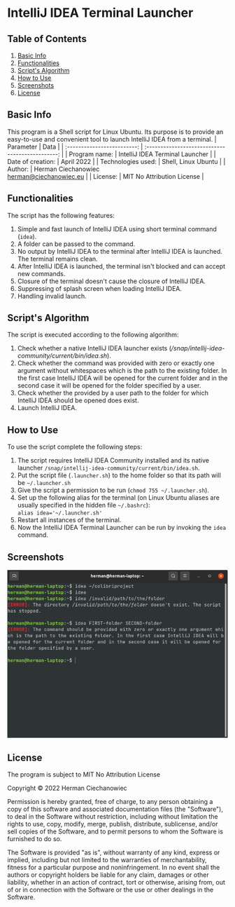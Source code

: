 # IntelliJ IDEA Terminal Launcher

## Table of Contents
1. [Basic Info](#Basic-Info)
2. [Functionalities](#Functionalities)
3. [Script's Algorithm](#Scripts-Algorithm)
4. [How to Use](#How-to-Use)
5. [Screenshots](#Screenshots)
6. [License](#License)

## Basic Info
This program is a Shell script for Linux Ubuntu. Its purpose is to provide
an easy-to-use and convenient tool to launch IntelliJ IDEA from a terminal.
| Parameter                   | Data                                             |
| :-------------------------: | :----------------------------------------------: |
| Program name:               | IntelliJ IDEA Terminal Launcher                  |
| Date of creation:           | April 2022                                       |
| Technologies used:          | Shell, Linux Ubuntu                              |
| Author:                     | Herman Ciechanowiec <br/> herman@ciechanowiec.eu |
| License:                    | MIT No Attribution License                       |

## Functionalities
The script has the following features:
1. Simple and fast launch of IntelliJ IDEA using short terminal command (`idea`).
2. A folder can be passed to the command.
3. No output by IntelliJ IDEA to the terminal after IntelliJ IDEA is launched. The terminal remains clean.
4. After IntelliJ IDEA is launched, the terminal isn't blocked and can accept new commands.
5. Closure of the terminal doesn't cause the closure of IntelliJ IDEA.
6. Suppressing of splash screen when loading IntelliJ IDEA.
7. Handling invalid launch.

## Script's Algorithm
The script is executed according to the following algorithm:
1. Check whether a native IntelliJ IDEA launcher exists (_/snap/intellij-idea-community/current/bin/idea.sh_).
2. Check whether the command was provided with zero or exactly one argument without whitespaces which is the path to the existing folder. In the first case IntelliJ IDEA will be opened for the current folder and in the second case it will be opened for the folder specified by a user.
3. Check whether the provided by a user path to the folder for which IntelliJ IDEA should be opened does exist.
4. Launch IntelliJ IDEA.

## How to Use
To use the script complete the following steps:
1. The script requires IntelliJ IDEA Community installed and its native launcher `/snap/intellij-idea-community/current/bin/idea.sh`.
2. Put the script file (`.launcher.sh`) to the home folder so that its path will be `~/.launcher.sh`
3. Give the script a permission to be run (`chmod 755 ~/.launcher.sh`).
4. Set up the following alias for the terminal (on Linux Ubuntu aliases are usually specified in the hidden file `~/.bashrc`):<br>
`alias idea='~/.launcher.sh'`
4. Restart all instances of the terminal.
5. Now the IntelliJ IDEA Terminal Launcher can be run by invoking the `idea` command.

## Screenshots
<kbd><img src="presentation/1.png"></kbd><br/>

## License
The program is subject to MIT No Attribution License

Copyright © 2022 Herman Ciechanowiec

Permission is hereby granted, free of charge, to any person obtaining a copy of this
software and associated documentation files (the "Software"), to deal in the Software
without restriction, including without limitation the rights to use, copy, modify,
merge, publish, distribute, sublicense, and/or sell copies of the Software, and to
permit persons to whom the Software is furnished to do so.

The Software is provided "as is", without warranty of any kind, express or implied,
including but not limited to the warranties of merchantability, fitness for a
particular purpose and noninfringement. In no event shall the authors or copyright
holders be liable for any claim, damages or other liability, whether in an action
of contract, tort or otherwise, arising from, out of or in connection with the
Software or the use or other dealings in the Software.
